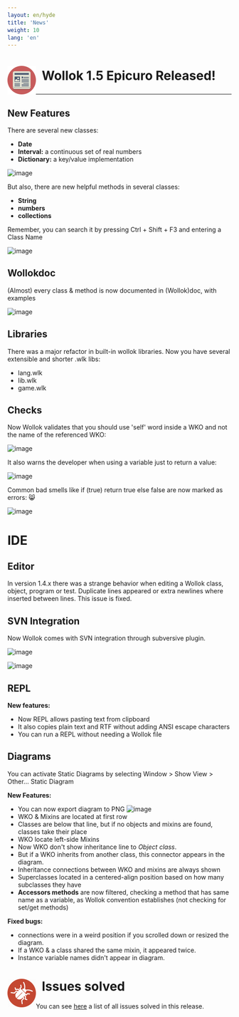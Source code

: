 ```yaml
---
layout: en/hyde
title: 'News'
weight: 10
lang: 'en'
---
```


<div>
<img src="/images/news.png" height="64" width="64" align="left"/>
<h1 style="padding: 5px;">&nbsp;&nbsp;Wollok 1.5 Epicuro Released!</h1>
</div>

<hr>

## New Features
There are several new classes:

* **Date**
* **Interval:** a continuous set of real numbers
* **Dictionary:** a key/value implementation

![image](https://cloud.githubusercontent.com/assets/4549002/17170349/fe20ee22-53c1-11e6-87e1-2517003a5490.png)

But also, there are new helpful methods in several classes:
* **String**
* **numbers**
* **collections**

Remember, you can search it by pressing Ctrl + Shift + F3 and entering a Class Name

![image](https://cloud.githubusercontent.com/assets/4549002/17170623/5d5d3cbe-53c3-11e6-8086-c47df70caf3d.png)

## Wollokdoc
(Almost) every class & method is now documented in (Wollok)doc, with examples

![image](https://cloud.githubusercontent.com/assets/4549002/17155608/2dff4762-535c-11e6-92e7-733bf93d880d.png)

## Libraries
There was a major refactor in built-in wollok libraries. Now you have several extensible and shorter .wlk libs:

* lang.wlk
* lib.wlk
* game.wlk

## Checks

Now Wollok validates that you should use 'self' word inside a WKO and not the name of the referenced WKO:

![image](https://cloud.githubusercontent.com/assets/4549002/17172042/b5bd609a-53c9-11e6-8c8b-e37c519652f8.png)

It also warns the developer when using a variable just to return a value:

![image](https://cloud.githubusercontent.com/assets/4549002/17172301/c8e34dbe-53ca-11e6-8211-994bb0042f8c.png)

Common bad smells like if (true) return true else false are now marked as errors: :smile_cat: 

![image](https://cloud.githubusercontent.com/assets/4549002/17172426/71f868b2-53cb-11e6-8c05-30167eeecc32.png)


# IDE

## Editor
In version 1.4.x there was a strange behavior when editing a Wollok class, object, program or test. Duplicate lines appeared or extra newlines where inserted between lines. This issue is fixed.

## SVN Integration
Now Wollok comes with SVN integration through subversive plugin.

![image](https://cloud.githubusercontent.com/assets/4549002/17162413/36a110a0-538c-11e6-9939-0cd22683bd34.png)

![image](https://cloud.githubusercontent.com/assets/4549002/17162432/80088f5c-538c-11e6-95a9-f2f7b830b0c0.png)

## REPL
**New features:**

* Now REPL allows pasting text from clipboard
* It also copies plain text and RTF without adding ANSI escape characters
* You can run a REPL without needing a Wollok file

## Diagrams
You can activate Static Diagrams by selecting Window > Show View > Other... Static Diagram

**New Features:**

* You can now export diagram to PNG
![image](https://cloud.githubusercontent.com/assets/4549002/17155290/cff20804-535a-11e6-85da-2dfad3f9a7e3.png)
* WKO & Mixins are located at first row
 * Classes are below that line, but if no objects and mixins are found, classes take their place
 * WKO locate left-side Mixins
* Now WKO don't show inheritance line to _Object class_. 
 * But if a WKO inherits from another class, this connector appears in the diagram. 
 * Inheritance connections between WKO and mixins are always shown
* Superclasses located in a centered-align position based on how many subclasses they have
* **Accessors methods** are now filtered, checking a method that has same name as a variable, as Wollok convention establishes (not checking for set/get methods)

**Fixed bugs:**

* connections were in a weird position if you scrolled down or resized the diagram. 
* If a WKO & a class shared the same mixin, it appeared twice. 
* Instance variable names didn't appear in diagram. 

<div>
<img src="/images/bug.png" height="64" width="64" align="left"/>
<h1>&nbsp;&nbsp;Issues solved</h1>
</div>

You can see [here](https://github.com/uqbar-project/wollok/milestone/6?closed=1) a list of all issues solved in this release.